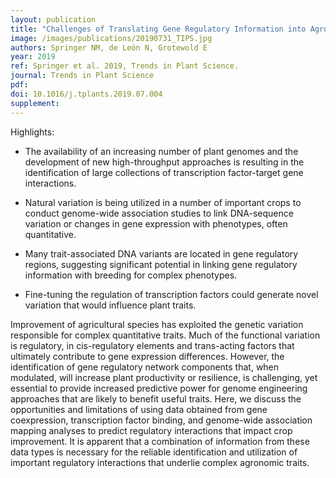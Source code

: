 ```yaml
---
layout: publication
title: "Challenges of Translating Gene Regulatory Information into Agronomic Improvements"
image: /images/publications/20190731_TIPS.jpg
authors: Springer NM, de León N, Grotewold E
year: 2019
ref: Springer et al. 2019, Trends in Plant Science.
journal: Trends in Plant Science
pdf: 
doi: 10.1016/j.tplants.2019.07.004
supplement: 
---
```


Highlights:

* The availability of an increasing number of plant genomes and the development of new high-throughput approaches is resulting in the identification of large collections of transcription factor-target gene interactions.

* Natural variation is being utilized in a number of important crops to conduct genome-wide association studies to link DNA-sequence variation or changes in gene expression with phenotypes, often quantitative.

* Many trait-associated DNA variants are located in gene regulatory regions, suggesting significant potential in linking gene regulatory information with breeding for complex phenotypes.

* Fine-tuning the regulation of transcription factors could generate novel variation that would influence plant traits.

Improvement of agricultural species has exploited the genetic variation responsible for complex quantitative traits. Much of the functional variation is regulatory, in cis-regulatory elements and trans-acting factors that ultimately contribute to gene expression differences. However, the identification of gene regulatory network components that, when modulated, will increase plant productivity or resilience, is challenging, yet essential to provide increased predictive power for genome engineering approaches that are likely to benefit useful traits. Here, we discuss the opportunities and limitations of using data obtained from gene coexpression, transcription factor binding, and genome-wide association mapping analyses to predict regulatory interactions that impact crop improvement. It is apparent that a combination of information from these data types is necessary for the reliable identification and utilization of important regulatory interactions that underlie complex agronomic traits.

